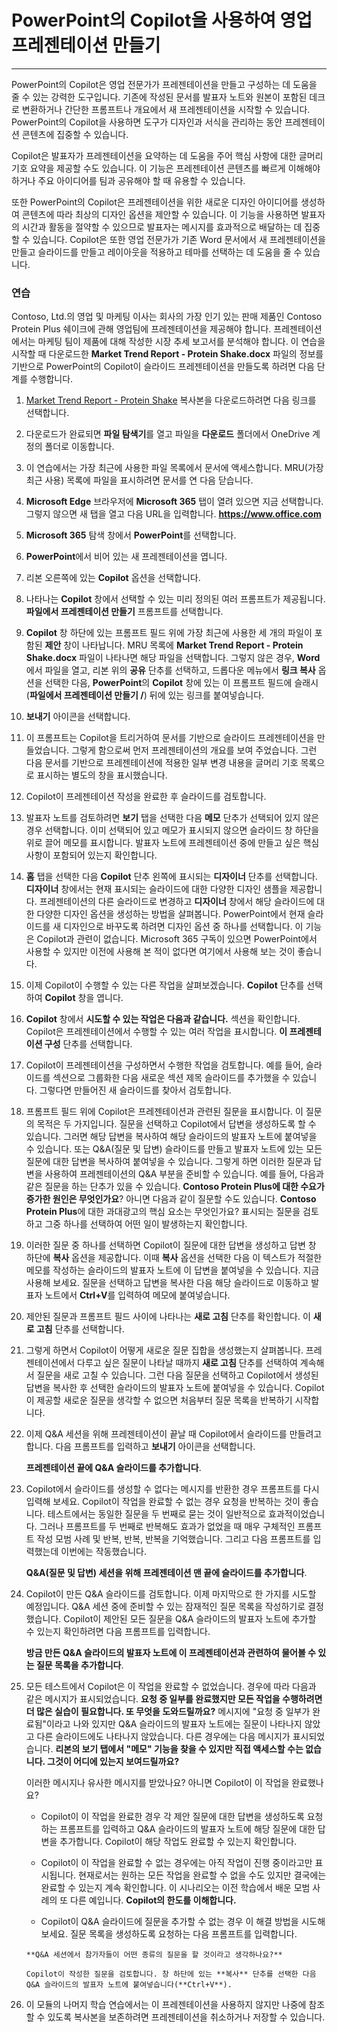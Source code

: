 
# PowerPoint의 Copilot을 사용하여 영업 프레젠테이션 만들기
---
PowerPoint의 Copilot은 영업 전문가가 프레젠테이션을 만들고 구성하는 데 도움을 줄 수 있는 강력한 도구입니다. 기존에 작성된 문서를 발표자 노트와 원본이 포함된 데크로 변환하거나 간단한 프롬프트나 개요에서 새 프레젠테이션을 시작할 수 있습니다. PowerPoint의 Copilot을 사용하면 도구가 디자인과 서식을 관리하는 동안 프레젠테이션 콘텐츠에 집중할 수 있습니다.

Copilot은 발표자가 프레젠테이션을 요약하는 데 도움을 주어 핵심 사항에 대한 글머리 기호 요약을 제공할 수도 있습니다. 이 기능은 프레젠테이션 콘텐츠를 빠르게 이해해야 하거나 주요 아이디어를 팀과 공유해야 할 때 유용할 수 있습니다.

또한 PowerPoint의 Copilot은 프레젠테이션을 위한 새로운 디자인 아이디어를 생성하여 콘텐츠에 따라 최상의 디자인 옵션을 제안할 수 있습니다. 이 기능을 사용하면 발표자의 시간과 활동을 절약할 수 있으므로 발표자는 메시지를 효과적으로 배달하는 데 집중할 수 있습니다. Copilot은 또한 영업 전문가가 기존 Word 문서에서 새 프레젠테이션을 만들고 슬라이드를 만들고 레이아웃을 적용하고 테마를 선택하는 데 도움을 줄 수 있습니다.

### 연습

Contoso, Ltd.의 영업 및 마케팅 이사는 회사의 가장 인기 있는 판매 제품인 Contoso Protein Plus 쉐이크에 관해 영업팀에 프레젠테이션을 제공해야 합니다. 프레젠테이션에서는 마케팅 팀이 제품에 대해 작성한 시장 추세 보고서를 분석해야 합니다. 이 연습을 시작할 때 다운로드한 **Market Trend Report - Protein Shake.docx** 파일의 정보를 기반으로 PowerPoint의 Copilot이 슬라이드 프레젠테이션을 만들도록 하려면 다음 단계를 수행합니다.

1.  [Market Trend Report - Protein Shake](https://go.microsoft.com/fwlink/?linkid=2268827) 복사본을 다운로드하려면 다음 링크를 선택합니다.
2.  다운로드가 완료되면 **파일 탐색기**를 열고 파일을 **다운로드** 폴더에서 OneDrive 계정의 폴더로 이동합니다.
3.  이 연습에서는 가장 최근에 사용한 파일 목록에서 문서에 액세스합니다. MRU(가장 최근 사용) 목록에 파일을 표시하려면 문서를 연 다음 닫습니다.
4.  **Microsoft Edge** 브라우저에 **Microsoft 365** 탭이 열려 있으면 지금 선택합니다. 그렇지 않으면 새 탭을 열고 다음 URL을 입력합니다. **https://www.office.com** 
5.  **Microsoft 365** 탐색 창에서 **PowerPoint**를 선택합니다.
6.  **PowerPoint**에서 비어 있는 새 프레젠테이션을 엽니다.
7.  리본 오른쪽에 있는 **Copilot** 옵션을 선택합니다.
8.  나타나는 **Copilot** 창에서 선택할 수 있는 미리 정의된 여러 프롬프트가 제공됩니다. **파일에서 프레젠테이션 만들기** 프롬프트를 선택합니다.
9.  **Copilot** 창 하단에 있는 프롬프트 필드 위에 가장 최근에 사용한 세 개의 파일이 포함된 **제안** 창이 나타납니다. MRU 목록에 **Market Trend Report - Protein Shake.docx** 파일이 나타나면 해당 파일을 선택합니다. 그렇지 않은 경우, **Word**에서 파일을 열고, 리본 위의 **공유** 단추를 선택하고, 드롭다운 메뉴에서 **링크 복사** 옵션을 선택한 다음, **PowerPoint**의 **Copilot** 창에 있는 이 프롬프트 필드에 슬래시(**파일에서 프레젠테이션 만들기 /**) 뒤에 있는 링크를 붙여넣습니다.
10. **보내기** 아이콘을 선택합니다.
11. 이 프롬프트는 Copilot을 트리거하여 문서를 기반으로 슬라이드 프레젠테이션을 만들었습니다. 그렇게 함으로써 먼저 프레젠테이션의 개요를 보여 주었습니다. 그런 다음 문서를 기반으로 프레젠테이션에 적용한 일부 변경 내용을 글머리 기호 목록으로 표시하는 별도의 창을 표시했습니다.
12. Copilot이 프레젠테이션 작성을 완료한 후 슬라이드를 검토합니다.
13. 발표자 노트를 검토하려면 **보기** 탭을 선택한 다음 **메모** 단추가 선택되어 있지 않은 경우 선택합니다. 이미 선택되어 있고 메모가 표시되지 않으면 슬라이드 창 하단을 위로 끌어 메모를 표시합니다. 발표자 노트에 프레젠테이션 중에 만들고 싶은 핵심 사항이 포함되어 있는지 확인합니다.
14. **홈** 탭을 선택한 다음 **Copilot** 단추 왼쪽에 표시되는 **디자이너** 단추를 선택합니다. **디자이너** 창에서는 현재 표시되는 슬라이드에 대한 다양한 디자인 샘플을 제공합니다. 프레젠테이션의 다른 슬라이드로 변경하고 **디자이너** 창에서 해당 슬라이드에 대한 다양한 디자인 옵션을 생성하는 방법을 살펴봅니다. PowerPoint에서 현재 슬라이드를 새 디자인으로 바꾸도록 하려면 디자인 옵션 중 하나를 선택합니다. 이 기능은 Copilot과 관련이 없습니다. Microsoft 365 구독이 있으면 PowerPoint에서 사용할 수 있지만 이전에 사용해 본 적이 없다면 여기에서 사용해 보는 것이 좋습니다.
15. 이제 Copilot이 수행할 수 있는 다른 작업을 살펴보겠습니다. **Copilot** 단추를 선택하여 **Copilot** 창을 엽니다.
16. **Copilot** 창에서 **시도할 수 있는 작업은 다음과 같습니다.** 섹션을 확인합니다. Copilot은 프레젠테이션에서 수행할 수 있는 여러 작업을 표시합니다. **이 프레젠테이션 구성** 단추를 선택합니다.
17. Copilot이 프레젠테이션을 구성하면서 수행한 작업을 검토합니다. 예를 들어, 슬라이드를 섹션으로 그룹화한 다음 새로운 섹션 제목 슬라이드를 추가했을 수 있습니다. 그렇다면 만들어진 새 슬라이드를 찾아서 검토합니다.
18. 프롬프트 필드 위에 Copilot은 프레젠테이션과 관련된 질문을 표시합니다. 이 질문의 목적은 두 가지입니다. 질문을 선택하고 Copilot에서 답변을 생성하도록 할 수 있습니다. 그러면 해당 답변을 복사하여 해당 슬라이드의 발표자 노트에 붙여넣을 수 있습니다. 또는 Q&A(질문 및 답변) 슬라이드를 만들고 발표자 노트에 있는 모든 질문에 대한 답변을 복사하여 붙여넣을 수 있습니다. 그렇게 하면 이러한 질문과 답변을 사용하여 프레젠테이션의 Q&A 부분을 준비할 수 있습니다. 예를 들어, 다음과 같은 질문을 하는 단추가 있을 수 있습니다. **Contoso Protein Plus에 대한 수요가 증가한 원인은 무엇인가요**? 아니면 다음과 같이 질문할 수도 있습니다. **Contoso Protein Plus**에 대한 과대광고의 핵심 요소는 무엇인가요? 표시되는 질문을 검토하고 그중 하나를 선택하여 어떤 일이 발생하는지 확인합니다.
19. 이러한 질문 중 하나를 선택하면 Copilot이 질문에 대한 답변을 생성하고 답변 창 하단에 **복사** 옵션을 제공합니다. 이때 **복사** 옵션을 선택한 다음 이 텍스트가 적절한 메모를 작성하는 슬라이드의 발표자 노트에 이 답변을 붙여넣을 수 있습니다. 지금 사용해 보세요. 질문을 선택하고 답변을 복사한 다음 해당 슬라이드로 이동하고 발표자 노트에서 **Ctrl+V**를 입력하여 메모에 붙여넣습니다.
20. 제안된 질문과 프롬프트 필드 사이에 나타나는 **새로 고침** 단추를 확인합니다. 이 **새로 고침** 단추를 선택합니다.
21. 그렇게 하면서 Copilot이 어떻게 새로운 질문 집합을 생성했는지 살펴봅니다. 프레젠테이션에서 다루고 싶은 질문이 나타날 때까지 **새로 고침** 단추를 선택하여 계속해서 질문을 새로 고칠 수 있습니다. 그런 다음 질문을 선택하고 Copilot에서 생성된 답변을 복사한 후 선택한 슬라이드의 발표자 노트에 붙여넣을 수 있습니다. Copilot이 제공할 새로운 질문을 생각할 수 없으면 처음부터 질문 목록을 반복하기 시작합니다.
22. 이제 Q&A 세션을 위해 프레젠테이션이 끝날 때 Copilot에서 슬라이드를 만들려고 합니다. 다음 프롬프트를 입력하고 **보내기** 아이콘을 선택합니다.
    
    **프레젠테이션 끝에 Q&A 슬라이드를 추가합니다**.
23. Copilot에서 슬라이드를 생성할 수 없다는 메시지를 반환한 경우 프롬프트를 다시 입력해 보세요. Copilot이 작업을 완료할 수 없는 경우 요청을 반복하는 것이 좋습니다. 테스트에서는 동일한 질문을 두 번째로 묻는 것이 일반적으로 효과적이었습니다. 그러나 프롬프트를 두 번째로 반복해도 효과가 없었을 때 매우 구체적인 프롬프트 작성 모범 사례 및 반복, 반복, 반복을 기억했습니다. 그리고 다음 프롬프트를 입력했는데 이번에는 작동했습니다.
    
    **Q&A(질문 및 답변) 세션을 위해 프레젠테이션 맨 끝에 슬라이드를 추가합니다**.
24. Copilot이 만든 Q&A 슬라이드를 검토합니다. 이제 마지막으로 한 가지를 시도할 예정입니다. Q&A 세션 중에 준비할 수 있는 잠재적인 질문 목록을 작성하기로 결정했습니다. Copilot이 제안된 모든 질문을 Q&A 슬라이드의 발표자 노트에 추가할 수 있는지 확인하려면 다음 프롬프트를 입력합니다.
    
    **방금 만든 Q&A 슬라이드의 발표자 노트에 이 프레젠테이션과 관련하여 물어볼 수 있는 질문 목록을 추가합니다**.
25. 모든 테스트에서 Copilot은 이 작업을 완료할 수 없었습니다. 경우에 따라 다음과 같은 메시지가 표시되었습니다. **요청 중 일부를 완료했지만 모든 작업을 수행하려면 더 많은 실습이 필요합니다. 또 무엇을 도와드릴까요?** 메시지에 "요청 중 일부가 완료됨"이라고 나와 있지만 Q&A 슬라이드의 발표자 노트에는 질문이 나타나지 않았고 다른 슬라이드에도 나타나지 않았습니다. 다른 경우에는 다음 메시지가 표시되었습니다. **리본의 보기 탭에서 "메모" 기능을 찾을 수 있지만 직접 액세스할 수는 없습니다. 그것이 어디에 있는지 보여드릴까요?**
    
    이러한 메시지나 유사한 메시지를 받았나요? 아니면 Copilot이 이 작업을 완료했나요?
    
    
     -  Copilot이 이 작업을 완료한 경우 각 제안 질문에 대한 답변을 생성하도록 요청하는 프롬프트를 입력하고 Q&A 슬라이드의 발표자 노트에 해당 질문에 대한 답변을 추가합니다. Copilot이 해당 작업도 완료할 수 있는지 확인합니다.
     -  Copilot이 이 작업을 완료할 수 없는 경우에는 아직 작업이 진행 중이라고만 표시됩니다. 현재로서는 원하는 모든 작업을 완료할 수 없을 수도 있지만 결국에는 완료할 수 있는지 계속 확인합니다. 이 시나리오는 이전 학습에서 배운 모범 사례의 또 다른 예입니다. **Copilot의 한도를 이해합니다.**
        
    -    Copilot이 Q&A 슬라이드에 질문을 추가할 수 없는 경우 이 해결 방법을 시도해 보세요. 질문 목록을 생성하도록 요청하는 다음 프롬프트를 입력합니다.
        
        **Q&A 세션에서 참가자들이 어떤 종류의 질문을 할 것이라고 생각하나요?**
        
        Copilot이 작성한 질문을 검토합니다. 창 하단에 있는 **복사** 단추를 선택한 다음 Q&A 슬라이드의 발표자 노트에 붙여넣습니다(**Ctrl+V**).
26. 이 모듈의 나머지 학습 연습에서는 이 프레젠테이션을 사용하지 않지만 나중에 참조할 수 있도록 복사본을 보존하려면 프레젠테이션을 취소하거나 저장할 수 있습니다.
